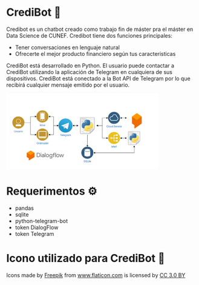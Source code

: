 # CrediBot 🤖

Credibot es un chatbot creado como trabajo fin de máster pra el máster en Data Science de CUNEF.
Credibot tiene dos funciones principales:
* Tener conversaciones en lenguaje natural 
* Ofrecerte el mejor producto financiero según tus caracteristicas

CrediBot está desarrollado en Python. El usuario puede contactar a CrediBot utilizando la aplicación de Telegram en cualquiera de sus dispositivos. CrediBot está conectado a la Bot API de Telegram por lo que recibirá cualquier mensaje emitido por el usuario.

<img src="https://github.com/aabraahaam/Chabot-TFM/blob/master/flujo.png" alt="Flujo de CrediBot" width="80%">

# Requerimentos ⚙️
* pandas
* sqlite
* python-telegram-bot
* token DialogFlow
* token Telegram

# Icono utilizado para CrediBot 🤖
<div>Icons made by <a href="http://www.freepik.com" title="Freepik">Freepik</a> from <a href="https://www.flaticon.com/" title="Flaticon">www.flaticon.com</a> is licensed by <a href="http://creativecommons.org/licenses/by/3.0/" title="Creative Commons BY 3.0" target="_blank">CC 3.0 BY</a></div>
